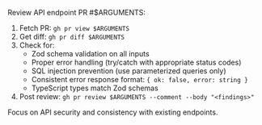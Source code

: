 Review API endpoint PR #$ARGUMENTS:

1. Fetch PR: `gh pr view $ARGUMENTS`
2. Get diff: `gh pr diff $ARGUMENTS`
3. Check for:
   - Zod schema validation on all inputs
   - Proper error handling (try/catch with appropriate status codes)
   - SQL injection prevention (use parameterized queries only)
   - Consistent error response format: `{ ok: false, error: string }`
   - TypeScript types match Zod schemas
4. Post review: `gh pr review $ARGUMENTS --comment --body "<findings>"`

Focus on API security and consistency with existing endpoints.
